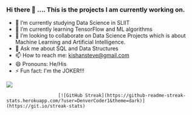 ### Hi there 👋 .... This is the projects I am currently working on.



- 🔭 I’m currently studying Data Science in SLIIT
- 🌱 I’m currently learning TensorFlow and ML algorithms
- 👯 I’m looking to collaborate on Data Science Projects which is about Machine Learning and Artificial Intelligence.
- 💬 Ask me about SQL and Data Structures
- 📫 How to reach me: kishansteve@gmail.com 
- 😄 Pronouns: He/His
- ⚡ Fun fact: I'm the JOKER!!!

![](https://komarev.com/ghpvc/?username=kishan20-00&color=dc143c)

                       [![GitHub Streak](https://github-readme-streak-stats.herokuapp.com/?user=DenverCoder1&theme=dark)](https://git.io/streak-stats)

